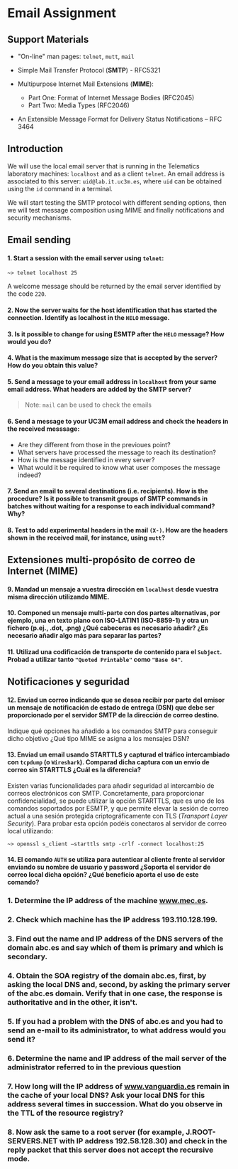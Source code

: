 # Email Assignment 


## Support Materials

* "On-line" man pages: `telnet`,  `mutt`, `mail`

* Simple Mail Transfer Protocol (**SMTP**) - RFC5321

* Multipurpose Internet Mail Extensions (**MIME**):  
  * Part One: Format of Internet Message Bodies (RFC2045)
  * Part Two: Media Types (RFC2046)

* An Extensible Message Format for Delivery Status Notifications – RFC 3464

## Introduction

We will use the local email server that is running in the Telematics laboratory machines: `localhost` and as a client `telnet`. 
An email address is associated to this server: `uid@lab.it.uc3m.es`, where `uid` can be obtained using the `id` command in a terminal.

We will start testing the SMTP protocol with different sending options, then we will test message composition using MIME and finally
notifications and security mechanisms. 

## Email sending

#### 1.	Start a session with the email server using `telnet`:
```
~> telnet localhost 25
```

A welcome message should be returned by the email server identified by the code `220`.

#### 2.	Now the server waits for the host identification that has started the connection. Identify as localhost in the `HELO` message.

#### 3.	Is it possible to change for using ESMTP after the `HELO` message? How would you do?

#### 4.	What is the maximum message size that is accepted by the server? How do you obtain this value?

#### 5.	Send a message to your email address in `localhost` from your same email address. What headers are added by the SMTP server?

> Note: `mail` can be used to check the emails

#### 6.	Send a message to your UC3M email address and check the headers in the received messsage: 
*  Are they different from those in the previoues point?
*  What servers have processed the message to reach its destination?
*  How is the message identified in every server? 
*  What would it be required to know what user composes the message indeed?
  
#### 7.	Send an email to several destinations (i.e. recipients). How is the procedure? Is it possible to transmit groups of SMTP commands in batches without waiting for a response to each individual command? Why? 

#### 8.	Test to add experimental headers in the mail `(X-)`. How are the headers shown in the received mail, for instance, using `mutt`?

## Extensiones multi-propósito de correo de Internet (MIME)

#### 9.	Mandad un mensaje a vuestra dirección en `localhost` desde vuestra misma dirección utilizando MIME.

#### 10.	Componed un mensaje multi-parte con dos partes alternativas, por ejemplo, una en texto plano con ISO-LATIN1 (ISO-8859-1) y otra un fichero (p.ej., .dot, .png)  ¿Qué cabeceras es necesario añadir? ¿Es necesario añadir algo más para separar las partes?

#### 11.	Utilizad una codificación de transporte de contenido para el `Subject`. Probad a utilizar tanto `"Quoted Printable"` como `"Base 64"`.

## Notificaciones y seguridad

#### 12.	Enviad un correo indicando que se desea recibir por parte del emisor un mensaje de notificación de estado de entrega (DSN) que debe ser proporcionado por el servidor SMTP de la dirección de correo destino.
Indique qué opciones ha añadido a los comandos SMTP para conseguir dicho objetivo ¿Qué tipo MIME se asigna a los mensajes DSN?

####  13.	Enviad un email usando STARTTLS y capturad el tráfico intercambiado con  `tcpdump` (o `Wireshark`). Comparad dicha captura con un envío de correo sin STARTTLS ¿Cuál es la diferencia? 

Existen varias funcionalidades para añadir seguridad al intercambio de correos electrónicos con SMTP. Concretamente, para proporcionar confidencialidad, se puede utilizar la opción STARTTLS, que es uno de los comandos soportados por ESMTP, y que permite elevar la sesión de correo actual a una sesión protegida criptográficamente con TLS (*Transport Layer Security*).
Para probar esta opción podéis conectaros al servidor de correo local utilizando:
```
~> openssl s_client –starttls smtp -crlf -connect localhost:25
```

#### 14.	El comando `AUTH` se utiliza para autenticar al cliente frente al servidor enviando su nombre de usuario y password ¿Soporta el servidor de correo local dicha opción? ¿Qué beneficio aporta el uso de este comando?


### 1. Determine the IP address of the machine www.mec.es. 

### 2. Check which machine has the IP address 193.110.128.199. 

### 3. Find out the name and IP address of the DNS servers of the domain abc.es and say which of them is primary and which is secondary. 

### 4. Obtain the SOA registry of the domain abc.es, first, by asking the local DNS and, second, by asking the primary server of the abc.es domain. Verify that in one case, the response is authoritative and in the other, it isn't. 

### 5. If you had a problem with the DNS of abc.es and you had to send an e-mail to its administrator, to what address would you send it? 

### 6. Determine the name and IP address of the mail server of the administrator referred to in the previous question

### 7. How long will the IP address of www.vanguardia.es remain in the cache of your local DNS? Ask your local DNS for this address several times in succession. What do you observe in the TTL of the resource registry? 

### 8. Now ask the same to a root server (for example, J.ROOT-SERVERS.NET with IP address 192.58.128.30) and check in the reply packet that this server does not accept the recursive mode. 

